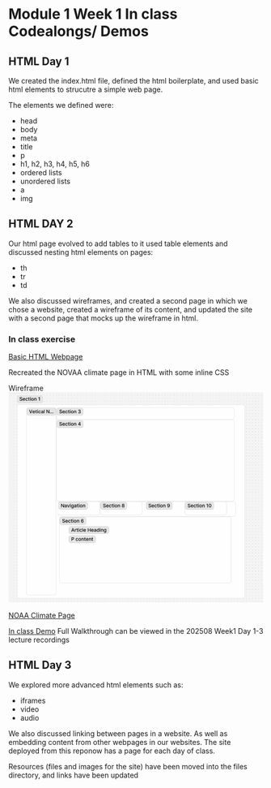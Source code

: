 # Module 1 Week 1 In class Codealongs/ Demos

## HTML Day 1

We created the index.html file, defined the html boilerplate, and used basic html elements to strucutre a simple web page. 

The elements we defined were:
- head
- body
- meta
- title
- p
- h1, h2, h3, h4, h5, h6
- ordered lists
- unordered lists
- a
- img

## HTML DAY 2 

Our html page evolved to add tables to it used table elements and discussed nesting html elements on pages:
- th
- tr
- td

We also discussed wireframes, and created a second page in which we chose a website, created a wireframe of its content, and updated the site with a second page that mocks up the wireframe in html.



### In class exercise


[Basic HTML Webpage](https://codecrew-codeschool.github.io/Week1_HTML_lessons_202508/)


Recreated the NOVAA climate page in HTML with some inline CSS

Wireframe
![Wireframe](files/wireframe.jpg)





[NOAA Climate Page](https://www.noaa.gov/climate)

[In class Demo](https://codecrew-codeschool.github.io/HTML_lesson/weather.html)
Full Walkthrough can be viewed in the 202508 Week1 Day 1-3 lecture recordings

## HTML Day 3

We explored more advanced html elements such as:

- iframes
- video
- audio

We also discussed linking between pages in a website. As well as embedding content from other webpages in our websites.
The site deployed from this reponow has a page for each day of class.

Resources (files and images for the site) have been moved into the files directory, and links have been updated
